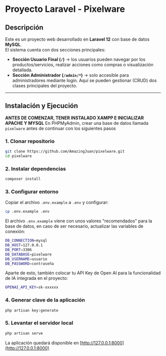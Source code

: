 # Proyecto Laravel - Pixelware

## Descripción
Este es un proyecto web desarrollado en **Laravel 12** con base de datos **MySQL**.  
El sistema cuenta con dos secciones principales:
- **Sección Usuario Final (`/`)** → los usuarios pueden navegar por los productos/servicios, realizar acciones como compras o visualización detallada.
- **Sección Administrador (`/admin/*`)** → solo accesible para administradores mediante login. Aquí se pueden gestionar (CRUD) dos clases principales del proyecto.

---

## Instalación y Ejecución

**ANTES DE COMENZAR, TENER INSTALADO XAMPP E INICIALIZAR APACHE Y MYSQL**
En PHPMyAdmin, crear una base de datos llamada `pixelware` antes de continuar con los siguientes pasos

### 1. Clonar repositorio
```bash
git clone https://github.com/AmazingJuan/pixelware.git
cd pixelware
```

### 2. Instalar dependencias
```bash
composer install
```

### 3. Configurar entorno

Copiar el archivo `.env.example` a `.env` y configurar:

```bash
cp .env.example .env
```

El archivo `.env.example` viene con unos valores "recomendados" para la base de datos, en caso de ser necesario, actualizar las variables de conexión:

```bash
DB_CONNECTION=mysql
DB_HOST=127.0.0.1
DB_PORT=3306
DB_DATABASE=pixelware
DB_USERNAME=usuario
DB_PASSWORD=contraseña
```

Aparte de esto, también colocar tu API Key de Open AI para la funcionalidad de IA integrada en el proyecto:

```bash
OPENAI_API_KEY=sk-xxxxxx
```

### 4. Generar clave de la aplicación

```bash
php artisan key:generate
```

### 5. Levantar el servidor local
```bash
php artisan serve
```

La aplicación quedará disponible en [http://127.0.0.1:8000](http://127.0.0.1:8000)